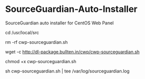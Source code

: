 # SourceGuardian-Auto-Installer
SourceGuardian auto installer for CentOS Web Panel

cd /usr/local/src

rm -rf cwp-sourceguardian.sh

wget -c http://dl-package.bullten.in/cwp/cwp-sourceguardian.sh

chmod +x cwp-sourceguardian.sh

sh cwp-sourceguardian.sh | tee /var/log/sourceguardian.log
